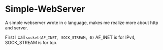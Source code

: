 # Simple-WebServer
A simple webserver wrote in c language, makes me realize more about http and server.

First I call `socket(AF_INET, SOCK_STREAM, 0)`
AF_INET is for IPv4, SOCK_STREAM is for tcp.
